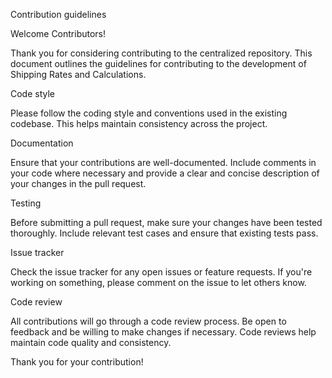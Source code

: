 Contribution guidelines<p>
Welcome Contributors!<p>
Thank you for considering contributing to the centralized repository. This document outlines the guidelines for contributing to the development of Shipping Rates and Calculations.<p>
Code style<p>
Please follow the coding style and conventions used in the existing codebase. This helps maintain consistency across the project.<p>
Documentation<p>
Ensure that your contributions are well-documented. Include comments in your code where necessary and provide a clear and concise description of your changes in the pull request.<p>
Testing<p>
Before submitting a pull request, make sure your changes have been tested thoroughly. Include relevant test cases and ensure that existing tests pass.<p>
Issue tracker<p>
Check the issue tracker for any open issues or feature requests. If you're working on something, please comment on the issue to let others know.<p>
Code review<p>
All contributions will go through a code review process. Be open to feedback and be willing to make changes if necessary. Code reviews help maintain code quality and consistency.<p>
Thank you for your contribution!<p>
